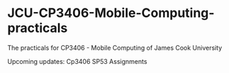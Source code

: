 # JCU-CP3406-Mobile-Computing-practicals
The practicals for CP3406 - Mobile Computing of James Cook University

Upcoming updates: Cp3406 SP53 Assignments
